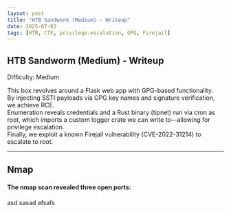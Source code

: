 ```yaml
---
layout: post
title: "HTB Sandworm (Medium) - Writeup"
date: 2025-07-02
tags: [HTB, CTF, privilege-escalation, GPG, Firejail]
---
```



## HTB Sandworm (Medium) - Writeup

Difficulty: Medium  

This box revolves around a Flask web app with GPG-based functionality.  
By injecting SSTI payloads via GPG key names and signature verification, we achieve RCE.  
Enumeration reveals credentials and a Rust binary (tipnet) run via cron as root, which imports a custom logger crate we can write to—allowing for privilege escalation.  
Finally, we exploit a known Firejail vulnerability (CVE-2022-31214) to escalate to root.  

---

## Nmap 

#### The nmap scan revealed three open ports:  
asd
sasad
afsafs

